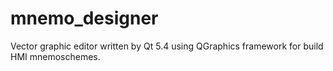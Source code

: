 # mnemo_designer
Vector graphic editor written by Qt 5.4 using QGraphics framework for build HMI mnemoschemes.
